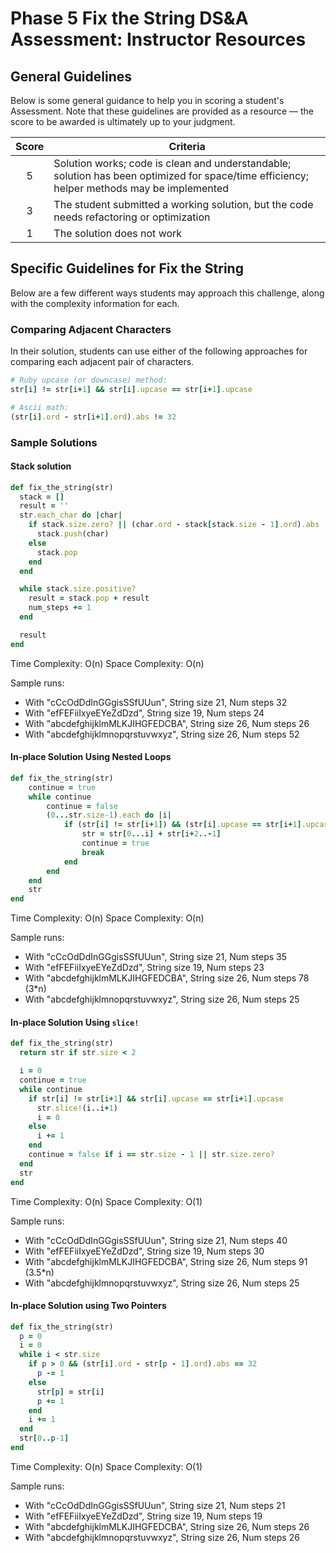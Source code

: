 # Phase 5 Fix the String DS&A Assessment: Instructor Resources

## General Guidelines

Below is some general guidance to help you in scoring a student's Assessment.
Note that these guidelines are provided as a resource — the score to be awarded
is ultimately up to your judgment.

| Score | Criteria |
| :-: | --- |
| 5 | Solution works; code is clean and understandable; solution has been optimized for space/time efficiency; helper methods may be implemented |
| 3 | The student submitted a working solution, but the code needs refactoring or optimization |
| 1 | The solution does not work |

## Specific Guidelines for Fix the String

Below are a few different ways students may approach this challenge, along with
the complexity information for each.

### Comparing Adjacent Characters

In their solution, students can use either of the following approaches for
comparing each adjacent pair of characters.

```rb
# Ruby upcase (or downcase) method:
str[i] != str[i+1] && str[i].upcase == str[i+1].upcase

# Ascii math:
(str[i].ord - str[i+1].ord).abs != 32
```

### Sample Solutions

#### Stack solution

```rb
def fix_the_string(str)
  stack = []
  result = ''
  str.each_char do |char|
    if stack.size.zero? || (char.ord - stack[stack.size - 1].ord).abs != 32 
      stack.push(char)
    else
      stack.pop
    end
  end

  while stack.size.positive?
    result = stack.pop + result
    num_steps += 1
  end

  result
end
```

Time Complexity: O(n)
Space Complexity: O(n)

Sample runs:

- With "cCcOdDdInGGgisSSfUUun", String size 21, Num steps 32
- With "efFEFiiIxyeEYeZdDzd", String size 19, Num steps 24
- With "abcdefghijklmMLKJIHGFEDCBA",  String size 26, Num steps 26
- With "abcdefghijklmnopqrstuvwxyz", String size 26, Num steps 52

#### In-place Solution Using Nested Loops

```rb
def fix_the_string(str)
    continue = true
    while continue
        continue = false
        (0...str.size-1).each do |i|
            if (str[i] != str[i+1]) && (str[i].upcase == str[i+1].upcase)
                str = str[0...i] + str[i+2..-1]
                continue = true
                break
            end
        end
    end
    str
end
```

Time Complexity: O(n)
Space Complexity: O(n)

Sample runs:

- With "cCcOdDdInGGgisSSfUUun", String size 21, Num steps 35
- With "efFEFiiIxyeEYeZdDzd", String size 19, Num steps 23
- With "abcdefghijklmMLKJIHGFEDCBA",  String size 26, Num steps 78 (3*n)
- With "abcdefghijklmnopqrstuvwxyz", String size 26, Num steps 25

#### In-place Solution Using `slice!`

```rb
def fix_the_string(str)
  return str if str.size < 2

  i = 0
  continue = true
  while continue
    if str[i] != str[i+1] && str[i].upcase == str[i+1].upcase
      str.slice!(i..i+1)
      i = 0
    else 
      i += 1
    end
    continue = false if i == str.size - 1 || str.size.zero?
  end
  str
end
```

Time Complexity: O(n)
Space Complexity: O(1)

Sample runs:

- With "cCcOdDdInGGgisSSfUUun", String size 21, Num steps 40
- With "efFEFiiIxyeEYeZdDzd", String size 19, Num steps 30
- With "abcdefghijklmMLKJIHGFEDCBA",  String size 26, Num steps 91 (3.5*n)
- With "abcdefghijklmnopqrstuvwxyz", String size 26, Num steps 25

#### In-place Solution using Two Pointers

```rb
def fix_the_string(str)
  p = 0
  i = 0
  while i < str.size
    if p > 0 && (str[i].ord - str[p - 1].ord).abs == 32
      p -= 1
    else
      str[p] = str[i]
      p += 1
    end
    i += 1
  end
  str[0..p-1]
end
```

Time Complexity: O(n)
Space Complexity: O(1)

Sample runs:

- With "cCcOdDdInGGgisSSfUUun", String size 21, Num steps 21
- With "efFEFiiIxyeEYeZdDzd", String size 19, Num steps 19
- With "abcdefghijklmMLKJIHGFEDCBA",  String size 26, Num steps 26
- With "abcdefghijklmnopqrstuvwxyz", String size 26, Num steps 26
